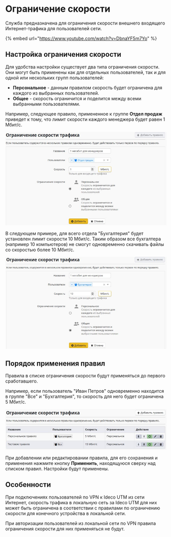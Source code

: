 # Ограничение скорости

Служба предназначена для ограничения скорости внешнего входящего Интернет-трафика для пользователей сети.&#x20;

{% embed url="https://www.youtube.com/watch?v=DbnaYF5m7Yo" %}

## Настройка ограничения скорости

Для удобства настройки существует два типа ограничения скорости. Они могут быть применены как для отдельных пользователей, так и для одной или нескольких групп пользователей:

* **Персональное** - данным правилом скорость будет ограничена для каждого из выбранных пользователей.
* **Общее** - скорость ограничится и поделится между всеми выбранными пользователями.

Например, следующее правило, примененное к группе **Отдел продаж** приведет к тому, что лимит скорости каждого менеджера будет равен 1 Мбит/с.

![](../attachments/1703981/6586419.jpg)

В следующем примере, для всего отдела "Бухгалтерия" будет установлен лимит скорости 10 Мбит/с. Таким образом все бухгалтера (например 10 компьютеров) не смогут одновременно скачивать файлы со скоростью более 10 Мбит/с.

![](../attachments/1703981/6586420.jpg)

## Порядок применения правил

Правила в списке ограничения скорости будут применяться до первого сработавшего.

Например, если пользователь "Иван Петров" одновременно находится в группе "Все" и "Бухгалтерия", то скорость для него будет ограничена 5 Мбит/с.

![](../attachments/1703981/6586421.jpg)

При добавлении или редактировании правила, для его сохранения и применения нажмите кнопку **Применить**, находящуюся сверху над списком правил. Настройки будут применены.

## Особенности

При подключениях пользователей по VPN к Ideco UTM из сети Интернет, скорость трафика в локальную сеть за Ideco UTM для них может быть ограничена в соответствии с правилами по ограничению скорости для конечного устройства в локальной сети.

При авторизации пользователей из локальной сети по VPN правила ограничения скорости для них применяться не будут.

